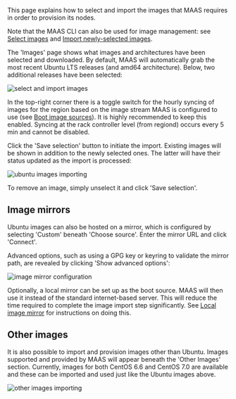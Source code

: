 <!--
Todo:
- There is a rumor of changing the rackd:region image sync frequency from 5 min to 15
-->

This page explains how to select and import the images that MAAS requires in
order to provision its nodes.

Note that the MAAS CLI can also be used for image management: see
[Select images][cli-select-images] and 
[Import newly-selected images][cli-import-newly-selected-images].

The 'Images' page shows what images and architectures have been selected and
downloaded. By default, MAAS will automatically grab the most recent Ubuntu LTS
releases (and amd64 architecture). Below, two additional releases have been
selected:

![select and import images][img__select-and-import-images]

In the top-right corner there is a toggle switch for the hourly syncing of
images for the region based on the image stream MAAS is configured to use (see
[Boot image sources][images-boot-image-sources]). It is highly recommended to
keep this enabled. Syncing at the rack controller level (from regiond) occurs
every 5 min and cannot be disabled.

Click the 'Save selection' button to initiate the import. Existing images will
be shown in addition to the newly selected ones. The latter will have their
status updated as the import is processed:

![ubuntu images importing][img__ubuntu-images-importing]

To remove an image, simply unselect it and click 'Save selection'.

## Image mirrors

Ubuntu images can also be hosted on a mirror, which is configured by selecting
'Custom' beneath 'Choose source'. Enter the mirror URL and click 'Connect'. 

Advanced options, such as using a GPG key or keyring to validate the mirror
path, are revealed by clicking 'Show advanced options':

![image mirror configuration][img__mirror]

Optionally, a local mirror can be set up as the boot source. MAAS will then use
it instead of the standard internet-based server. This will reduce the time
required to complete the image import step significantly. See 
[Local image mirror][mirror] for instructions on doing this.


## Other images

It is also possible to import and provision images other than Ubuntu. Images
supported and provided by MAAS will appear beneath the 'Other Images' section.
Currently, images for both CentOS 6.6 and CentOS 7.0 are available and these
can be imported and used just like the Ubuntu images above.

![other images importing][img__other-images-importing]


<!-- LINKS -->

[cli-select-images]: manage-cli-images.md#select-images
[cli-import-newly-selected-images]: manage-cli-images.md#import-newly-selected-images
[images-boot-image-sources]: installconfig-images.md#boot-image-sources
[mirror]: installconfig-images-mirror.md

[img__select-and-import-images]: ../media/installconfig-images-import__2.4_select-and-import-images.png
[img__ubuntu-images-importing]: ../media/installconfig-images-import__2.4_ubuntu-images-importing.png
[img__other-images-importing]: ../media/installconfig-images-import__2.4_other-images-importing.png
[img__mirror]: ../media/installconfig-images-import__2.4_mirror.png